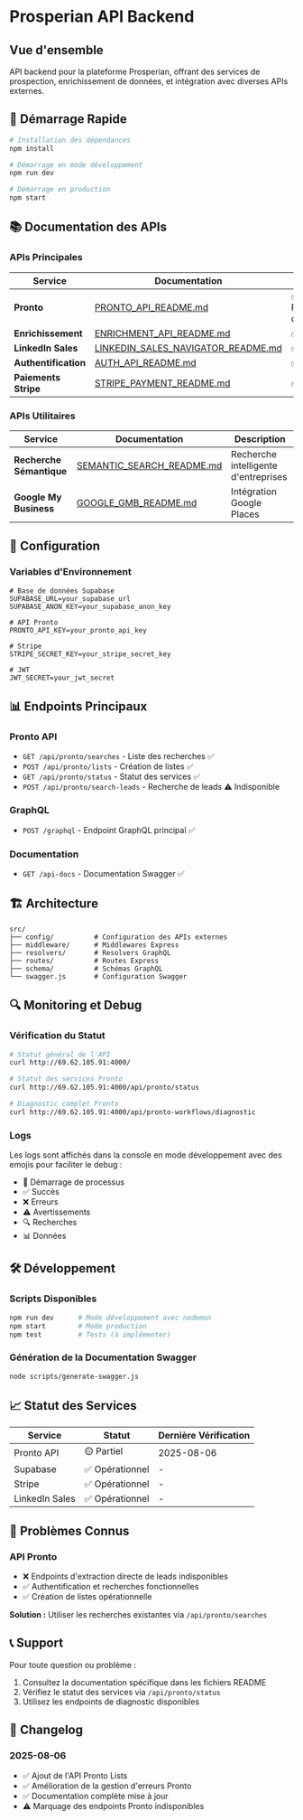 # Prosperian API Backend

## Vue d'ensemble

API backend pour la plateforme Prosperian, offrant des services de prospection, enrichissement de données, et intégration avec diverses APIs externes.

## 🚀 Démarrage Rapide

```bash
# Installation des dépendances
npm install

# Démarrage en mode développement
npm run dev

# Démarrage en production
npm start
```

## 📚 Documentation des APIs

### APIs Principales

| Service | Documentation | Statut |
|---------|---------------|--------|
| **Pronto** | [PRONTO_API_README.md](./PRONTO_API_README.md) | ✅ Partiellement disponible |
| **Enrichissement** | [ENRICHMENT_API_README.md](./ENRICHMENT_API_README.md) | ✅ Disponible |
| **LinkedIn Sales** | [LINKEDIN_SALES_NAVIGATOR_README.md](./LINKEDIN_SALES_NAVIGATOR_README.md) | ✅ Disponible |
| **Authentification** | [AUTH_API_README.md](./AUTH_API_README.md) | ✅ Disponible |
| **Paiements Stripe** | [STRIPE_PAYMENT_README.md](./STRIPE_PAYMENT_README.md) | ✅ Disponible |

### APIs Utilitaires

| Service | Documentation | Description |
|---------|---------------|-------------|
| **Recherche Sémantique** | [SEMANTIC_SEARCH_README.md](./SEMANTIC_SEARCH_README.md) | Recherche intelligente d'entreprises |
| **Google My Business** | [GOOGLE_GMB_README.md](./GOOGLE_GMB_README.md) | Intégration Google Places |

## 🔧 Configuration

### Variables d'Environnement

```env
# Base de données Supabase
SUPABASE_URL=your_supabase_url
SUPABASE_ANON_KEY=your_supabase_anon_key

# API Pronto
PRONTO_API_KEY=your_pronto_api_key

# Stripe
STRIPE_SECRET_KEY=your_stripe_secret_key

# JWT
JWT_SECRET=your_jwt_secret
```

## 📊 Endpoints Principaux

### Pronto API
- `GET /api/pronto/searches` - Liste des recherches ✅
- `POST /api/pronto/lists` - Création de listes ✅
- `GET /api/pronto/status` - Statut des services ✅
- `POST /api/pronto/search-leads` - Recherche de leads ⚠️ Indisponible

### GraphQL
- `POST /graphql` - Endpoint GraphQL principal ✅

### Documentation
- `GET /api-docs` - Documentation Swagger ✅

## 🏗️ Architecture

```
src/
├── config/          # Configuration des APIs externes
├── middleware/      # Middlewares Express
├── resolvers/       # Resolvers GraphQL
├── routes/          # Routes Express
├── schema/          # Schémas GraphQL
└── swagger.js       # Configuration Swagger
```

## 🔍 Monitoring et Debug

### Vérification du Statut

```bash
# Statut général de l'API
curl http://69.62.105.91:4000/

# Statut des services Pronto
curl http://69.62.105.91:4000/api/pronto/status

# Diagnostic complet Pronto
curl http://69.62.105.91:4000/api/pronto-workflows/diagnostic
```

### Logs

Les logs sont affichés dans la console en mode développement avec des emojis pour faciliter le debug :

- 🚀 Démarrage de processus
- ✅ Succès
- ❌ Erreurs
- ⚠️ Avertissements
- 🔍 Recherches
- 📊 Données

## 🛠️ Développement

### Scripts Disponibles

```bash
npm run dev      # Mode développement avec nodemon
npm start        # Mode production
npm test         # Tests (à implémenter)
```

### Génération de la Documentation Swagger

```bash
node scripts/generate-swagger.js
```

## 📈 Statut des Services

| Service | Statut | Dernière Vérification |
|---------|--------|----------------------|
| Pronto API | 🟡 Partiel | 2025-08-06 |
| Supabase | ✅ Opérationnel | - |
| Stripe | ✅ Opérationnel | - |
| LinkedIn Sales | ✅ Opérationnel | - |

## 🚨 Problèmes Connus

### API Pronto
- ❌ Endpoints d'extraction directe de leads indisponibles
- ✅ Authentification et recherches fonctionnelles
- ✅ Création de listes opérationnelle

**Solution :** Utiliser les recherches existantes via `/api/pronto/searches`

## 📞 Support

Pour toute question ou problème :

1. Consultez la documentation spécifique dans les fichiers README
2. Vérifiez le statut des services via `/api/pronto/status`
3. Utilisez les endpoints de diagnostic disponibles

## 📝 Changelog

### 2025-08-06
- ✅ Ajout de l'API Pronto Lists
- ✅ Amélioration de la gestion d'erreurs Pronto
- ✅ Documentation complète mise à jour
- ⚠️ Marquage des endpoints Pronto indisponibles